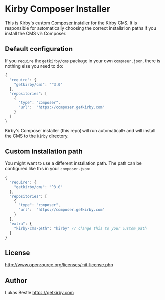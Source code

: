 # Kirby Composer Installer

This is Kirby's custom [Composer installer](https://getcomposer.org/doc/articles/custom-installers.md) for the Kirby CMS.
It is responsible for automatically choosing the correct installation paths if you install the CMS via Composer.

## Default configuration

If you `require` the `getkirby/cms` package in your own `composer.json`, there is nothing else you need to do:

```js
{
  "require": {
    "getkirby/cms": "^3.0"
  },
  "repositories": [
    {
      "type": "composer",
      "url":  "https://composer.getkirby.com"
    }
  ]
}
```

Kirby's Composer installer (this repo) will run automatically and will install the CMS to the `kirby` directory.

## Custom installation path

You might want to use a different installation path. The path can be configured like this in your `composer.json`:

```js
{
  "require": {
    "getkirby/cms": "^3.0"
  },
  "repositories": [
    {
      "type": "composer",
      "url":  "https://composer.getkirby.com"
    }
  ],
  "extra": {
    "kirby-cms-path": "kirby" // change this to your custom path
  }
}
```

## License

<http://www.opensource.org/licenses/mit-license.php>

## Author

Lukas Bestle <https://getkirby.com>
